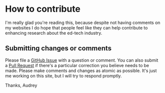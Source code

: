 # How to contribute

I'm really glad you're reading this, because despite not having comments on my websites I do hope that people feel like they can help contribute to enhancing research about the ed-tech industry.

## Submitting changes or comments

Please file a [GitHub Issue](https://github.com/audreywatters/hackeducation.com/issues/new) with a question or comment. You can also submit a [Pull Request](https://github.com/audreywatters/hackeducation.com/pulls) if there's a particular correction you believe needs to be made. Please make comments and changes as atomic as possible. It's just me working on this site, but I will try to respond promptly. 

Thanks,
Audrey
